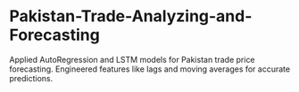 # Pakistan-Trade-Analyzing-and-Forecasting
Applied AutoRegression and LSTM models for Pakistan trade price forecasting. Engineered features like lags and moving averages for accurate predictions.
